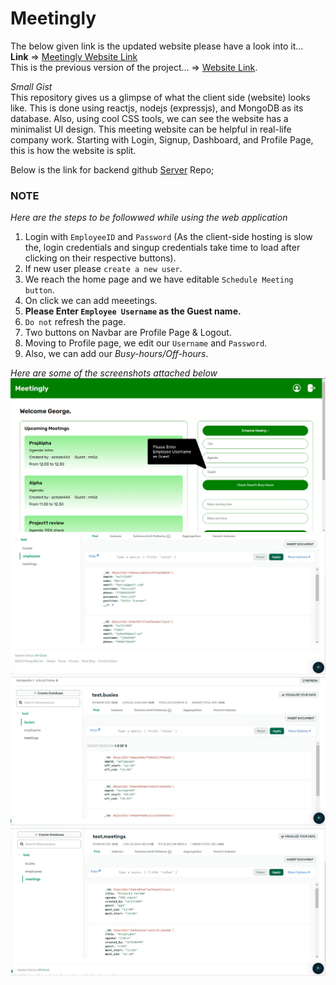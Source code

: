 # Meetingly
The below given link is the updated website please have a look into it...
<br>
**Link** ⇒ [Meetingly Website Link](https://meetingly-work-website.netlify.app/)
<br>
This is the previous version of the project... ⇒ [Website Link](https://roaring-arithmetic-a3b8ef.netlify.app/).

*Small Gist*
<br>
This repository gives us a glimpse of what the client side (website) looks like.
This is done using reactjs, nodejs (expressjs), and MongoDB as its database.
Also, using cool CSS tools, we can see the website has a minimalist UI design.
This meeting website can be helpful in real-life company work.
Starting with Login, Signup, Dashboard, and Profile Page, this is how the website is split.

Below is the link for backend github [Server](https://github.com/indira1vik/meetinglybackend) Repo;

### NOTE
*Here are the steps to be followwed while using the web application*

1. Login with `EmployeeID` and `Password` (As the client-side hosting is slow the, login credentials and singup credentials take time to load after clicking on their respective buttons).
2. If new user please `create a new user`.
3. We reach the home page and we have editable `Schedule Meeting button`.
4. On click we can add meeetings.
5. **Please Enter `Employee Username` as the Guest name.**
6. `Do not` refresh the page.
7. Two buttons on Navbar are Profile Page & Logout.
8. Moving to Profile page, we edit our `Username` and `Password`.
9. Also, we can add our *Busy-hours/Off-hours*.

*Here are some of the screenshots attached below*
![Home Page](./screenshots/Helper%20Image.png)
![Employee MongoDB](./screenshots/Employee%20Mongo.jpg)
![Busy Hours MongoDB](./screenshots//Busy%20Mongodb.jpg)
![Meetings MongoDB](./screenshots//Meeting%20MongoDB.jpg)
